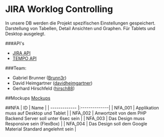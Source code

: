 # JIRA Worklog Controlling

In unsere DB werden die Projekt spezifischen Einstellungen gespeichert.
Darstellung von Tabellen, Detail Ansichten und Graphen.
Für Tablets und Desktop ausgelegt.

###API's
- [JIRA API](https://docs.atlassian.com/jira/REST/latest/#api/2/)
- [TEMPO API](http://tempo.io/doc/timesheets/api/rest/latest/#1279953671)

###Team:
- Gabriel Brunner ([Brunn3r](https://github.com/Brunn3r))
- David Heimgartner ([davidheimgartner](https://github.com/davidheimgartner))
- Gerhard Hirschfeld ([hirsch88](https://github.com/hirsch88))

##Mockups
[Mockups](./mockups.pdf)

##NFA
| ID            | Name          |
| ------------- |:--------------|
| NFA_001       | Applikation muss auf Desktop und Tablet |
| NFA_002       | Anwortzeit von dem PHP Backend Server soll unter 6sec sein |
| NFA_003       | Das Design muss Responsive sein (FlexBox) |
| NFA_004       | Das Design soll dem Google Material Standard angelehnt sein |
